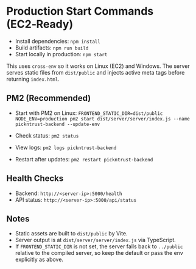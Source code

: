 # Production Start Commands (EC2‑Ready)

- Install dependencies: `npm install`
- Build artifacts: `npm run build`
- Start locally in production: `npm start`

This uses `cross-env` so it works on Linux (EC2) and Windows. The server serves static files from `dist/public` and injects active meta tags before returning `index.html`.

## PM2 (Recommended)

- Start with PM2 on Linux:
`FRONTEND_STATIC_DIR=dist/public NODE_ENV=production pm2 start dist/server/server/index.js --name pickntrust-backend --update-env`

- Check status: `pm2 status`
- View logs: `pm2 logs pickntrust-backend`
- Restart after updates: `pm2 restart pickntrust-backend`

## Health Checks

- Backend: `http://<server-ip>:5000/health`
- API status: `http://<server-ip>:5000/api/status`

## Notes

- Static assets are built to `dist/public` by Vite.
- Server output is at `dist/server/server/index.js` via TypeScript.
- If `FRONTEND_STATIC_DIR` is not set, the server falls back to `../public` relative to the compiled server, so keep the default or pass the env explicitly as above.